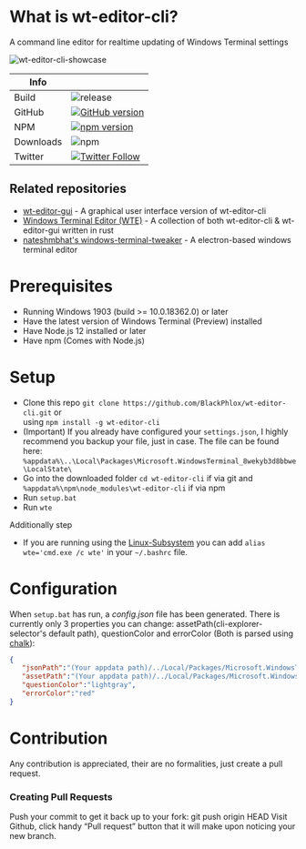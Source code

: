 # What is wt-editor-cli?
A command line editor for realtime updating of Windows Terminal settings

![wt-editor-cli-showcase](https://user-images.githubusercontent.com/25123512/68077919-ba2a4980-fdcc-11e9-879f-6e1fecb6bb20.gif)

|Info| |
|-------|---------|
| Build | ![release](https://github.com/BlackPhlox/wt-editor-cli/workflows/release/badge.svg) |
| GitHub | [![GitHub version](https://badge.fury.io/gh/BlackPhlox%2Fwt-editor-cli.svg)](https://badge.fury.io/gh/BlackPhlox%2Fwt-editor-cli) |
| NPM | [![npm version](https://badge.fury.io/js/wt-editor-cli.svg)](https://badge.fury.io/js/wt-editor-cli) |
| Downloads |![npm](https://img.shields.io/npm/dt/wt-editor-cli?label=NPM%20Download)|
| Twitter     | [![Twitter Follow](https://img.shields.io/twitter/follow/darkphlox?style=social)](https://twitter.com/darkphlox)      |

## Related repositories
  - [wt-editor-gui](https://github.com/BlackPhlox/wt-editor-gui) - A graphical user interface version of wt-editor-cli
  - [Windows Terminal Editor (WTE)](https://github.com/BlackPhlox/wte) - A collection of both wt-editor-cli & wt-editor-gui written in rust
  - [nateshmbhat's windows-terminal-tweaker](https://github.com/nateshmbhat/windows-terminal-tweaker) - A electron-based windows terminal editor

# Prerequisites
  - Running Windows 1903 (build >= 10.0.18362.0) or later
  - Have the latest version of Windows Terminal (Preview) installed
  - Have Node.js 12 installed or later
  - Have npm (Comes with Node.js)
# Setup
  - Clone this repo ```git clone https://github.com/BlackPhlox/wt-editor-cli.git``` or<br> using ```npm install -g wt-editor-cli ```
  - (Important) If you already have configured your `settings.json`, I highly recommend you backup your file, just in case. The file can be found here: `%appdata%\..\Local\Packages\Microsoft.WindowsTerminal_8wekyb3d8bbwe\LocalState\`
  - Go into the downloaded folder `cd wt-editor-cli` if via git and `%appdata%\npm\node_modules\wt-editor-cli` if via npm
  - Run `setup.bat`
  - Run `wte`
  
  Additionally step
  - If you are running using the [Linux-Subsystem](https://docs.microsoft.com/en-us/windows/wsl/install-win10) you can add `alias wte='cmd.exe /c wte'` in your `~/.bashrc` file.

# Configuration
When `setup.bat` has run, a _config.json_ file has been generated. There is currently only 3 properties you can change: assetPath(cli-explorer-selector's default path), questionColor and errorColor (Both is parsed using [chalk](https://www.npmjs.com/package/chalk)): 
 ```json
 { 
    "jsonPath":"(Your appdata path)/../Local/Packages/Microsoft.WindowsTerminal_8wekyb3d8bbwe/LocalState/settings.json", 
    "assetPath":"(Your appdata path)/../Local/Packages/Microsoft.WindowsTerminal_8wekyb3d8bbwe/RoamingState", 
    "questionColor":"lightgray", 
    "errorColor":"red" 
} 

```

# Contribution

Any contribution is appreciated, their are no formalities, just create a pull request.

### Creating Pull Requests
  Push your commit to get it back up to your fork: git push origin HEAD
  Visit Github, click handy “Pull request” button that it will make upon noticing your new branch.
